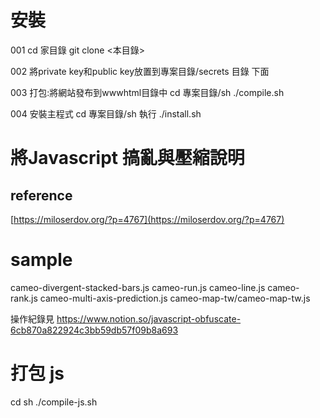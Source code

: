 # 安裝
001 cd 家目錄
git clone <本目錄> 

002 將private key和public key放置到專案目錄/secrets 目錄 下面

003 打包:將網站發布到wwwhtml目錄中
cd 專案目錄/sh 
./compile.sh

004 安裝主程式
cd 專案目錄/sh 
執行 ./install.sh



# 將Javascript 搞亂與壓縮說明

## reference 
[https://miloserdov.org/?p=4767](https://miloserdov.org/?p=4767)

# sample

cameo-divergent-stacked-bars.js
cameo-run.js
cameo-line.js
cameo-rank.js
cameo-multi-axis-prediction.js
cameo-map-tw/cameo-map-tw.js


操作紀錄見
https://www.notion.so/javascript-obfuscate-6cb870a822924c3bb59db57f09b8a693


# 打包 js 
cd sh 
./compile-js.sh




